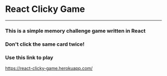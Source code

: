 # React Clicky Game

- - - -


### This is a simple memory challenge game written in React

### Don't click the same card twice!

### Use this link to play

https://react-clicky-game.herokuapp.com/


